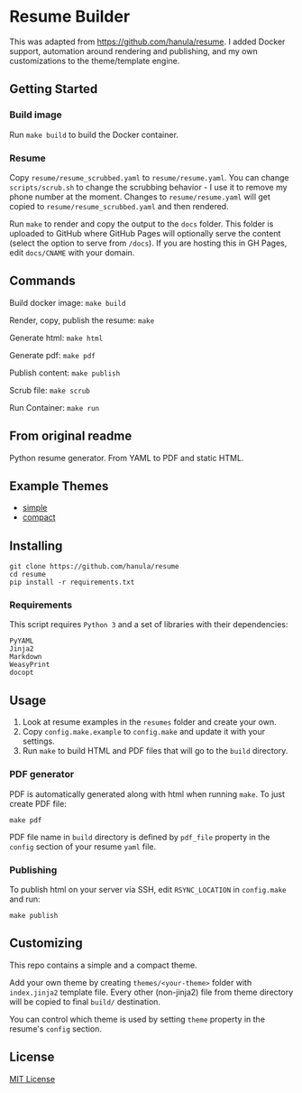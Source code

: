 # Resume Builder

This was adapted from https://github.com/hanula/resume. I added Docker support, automation around rendering and publishing, and my own customizations to the theme/template engine.


## Getting Started

### Build image

Run `make build` to build the Docker container.

### Resume

Copy `resume/resume_scrubbed.yaml` to  `resume/resume.yaml`. You can change `scripts/scrub.sh` to change the scrubbing behavior - I use it to remove my phone number at the moment. Changes to `resume/resume.yaml` will get copied to `resume/resume_scrubbed.yaml` and then rendered.

Run `make` to render and copy the output to the `docs` folder. This folder is uploaded to GitHub where GitHub Pages will optionally serve the content (select the option to serve from `/docs`). If you are hosting this in GH Pages, edit `docs/CNAME` with your domain.

## Commands

Build docker image:
`make build`

Render, copy, publish the resume:
`make`

Generate html:
`make html`

Generate pdf:
`make pdf`

Publish content:
`make publish`

Scrub file:
`make scrub`

Run Container:
`make run`

## From original readme


Python resume generator. From YAML to PDF and static HTML.

Example Themes
--------------
* [simple](http://resume.hanula.com/)
* [compact](http://jmbeach.github.io/resume/)

Installing
----------

    git clone https://github.com/hanula/resume
    cd resume
    pip install -r requirements.txt

### Requirements

This script requires `Python 3` and a set of libraries with their dependencies:

    PyYAML
    Jinja2
    Markdown
    WeasyPrint
    docopt

Usage
-----

1. Look at resume examples in the `resumes` folder and create your own.
2. Copy `config.make.example` to `config.make` and update it with your settings.
3. Run `make` to build HTML and PDF files that will go to the `build` directory.


### PDF generator

PDF is automatically generated along with html when running `make`.
To just create PDF file:

    make pdf

PDF file name in `build` directory is defined by `pdf_file` property in the `config` section of your resume `yaml` file.


### Publishing

To publish html on your server via SSH, edit `RSYNC_LOCATION` in `config.make` and run:

    make publish


Customizing
-----------
This repo contains a simple and a compact theme.

Add your own theme by creating `themes/<your-theme>` folder with `index.jinja2` template file.
Every other (non-jinja2) file from theme directory will be copied to final `build/` destination.

You can control which theme is used by setting `theme` property in the resume's `config` section.


License
-------
[MIT License](https://github.com/hanula/resume/blob/master/LICENSE)
